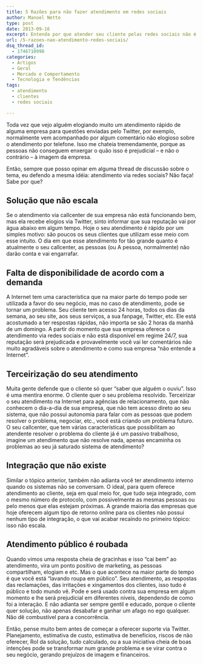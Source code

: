```yaml
---
title: 5 Razões para não fazer atendimento em redes sociais
author: Manoel Netto
type: post
date: 2013-09-16
excerpt: Entenda por que atender seu cliente pelas redes sociais não é tão bom quanto parece.
url: /5-razoes-nao-atendimento-redes-sociais/
dsq_thread_id:
  - 1746710998
categories:
  - Artigos
  - Geral
  - Mercado e Comportamento
  - Tecnologia e Tendências
tags:
  - atendimento
  - clientes
  - redes sociais

---
```

Toda vez que vejo alguém elogiando muito um atendimento rápido de alguma empresa para questões enviadas pelo Twitter, por exemplo, normalmente vem acompanhado por algum comentário não elogioso sobre o atendimento por telefone. Isso me chateia tremendamente, porque as pessoas não conseguem enxergar o quão isso é prejudicial &#8211; e não o contrário &#8211; à imagem da empresa.

Então, sempre que posso opinar em alguma thread de discussão sobre o tema, eu defendo a mesma idéia: atendimento via redes sociais? Não faça! Sabe por que?

## Solução que não escala

Se o atendimento via callcenter de sua empresa não está funcionando bem, mas ela recebe elogios via Twitter, sinto informar que sua reputação vai por água abaixo em algum tempo. Hoje o seu atendimento é rápido por um simples motivo: são poucos os seus clientes que utilizam esse meio com esse intuito. O dia em que esse atendimento for tão grande quanto é atualmente o seu callcenter, as pessoas (ou A pessoa, normalmente) não darão conta e vai engarrafar.

## Falta de disponibilidade de acordo com a demanda

A Internet tem uma característica que na maior parte do tempo pode ser utilizada a favor do seu negócio, mas no caso de atendimento, pode se tornar um problema. Seu cliente tem acesso 24 horas, todos os dias da semana, ao seu site, aos seus serviços, a sua fanpage, Twitter, etc. Ele está acostumado a ter respostas rápidas, não importa se são 2 horas da manhã de um domingo. A partir do momento que sua empresa oferece o atendimento via redes sociais e não está disponível em regime 24/7, sua reputação será prejudicada e provavelmente você vai ler comentários não muito agradáveis sobre o atendimento e como sua empresa &#8220;não entende a Internet&#8221;.

## Terceirização do seu atendimento

Muita gente defende que o cliente só quer &#8220;saber que alguém o ouviu&#8221;. Isso é uma mentira enorme. O cliente quer o seu problema resolvido. Terceirizar o seu atendimento na Internet para agências de relacionamento, que não conhecem o dia-a-dia de sua empresa, que não tem acesso direto ao seu sistema, que não possui autonomia para falar com as pessoas que podem resolver o problema, negociar, etc., você está criando um problema futuro. O seu callcenter, que tem várias características que possibilitam ao atendente resolver o problema do cliente já é um passivo trabalhoso, imagine um atendimento que não resolve nada, apenas encaminha os problemas ao seu já saturado sistema de atendimento?

## Integração que não existe

Similar o tópico anterior, também não adianta você ter atendimento interno quando os sistemas não se conversam. O ideal, para quem oferece atendimento ao cliente, seja em qual meio for, que tudo seja integrado, com o mesmo número de protocolo, com possivelmente as mesmas pessoas ou pelo menos que elas estejam próximas. A grande maioria das empresas que hoje oferecem algum tipo de retorno online para os clientes não possui nenhum tipo de integração, o que vai acabar recaindo no primeiro tópico: isso não escala.

## Atendimento público é roubada

Quando vimos uma resposta cheia de gracinhas e isso &#8220;cai bem&#8221; ao atendimento, vira um ponto positivo de marketing, as pessoas compartilham, elogiam e etc. Mas o que acontece na maior parte do tempo é que você está &#8220;lavando roupa em público&#8221;. Seu atendimento, as respostas das reclamações, das irritações e xingamentos dos clientes, isso tudo é público e todo mundo vê. Pode e será usado contra sua empresa em algum momento e lhe será prejudicial em diferentes níveis, dependendo de como foi a interação. E não adianta ser sempre gentil e educado, porque o cliente quer solução, não apenas desabafar e ganhar um afago no ego qualquer. Não dê combustível para a concorrência.

Então, pense muito bem antes de começar a oferecer suporte via Twitter. Planejamento, estimativa de custo, estimativa de benefícios, riscos de não oferecer, RoI da solução, tudo calculado, ou a sua iniciativa cheia de boas intenções pode se transformar num grande problema e se virar contra o seu negócio, gerando prejuízos de imagem e financeiros.